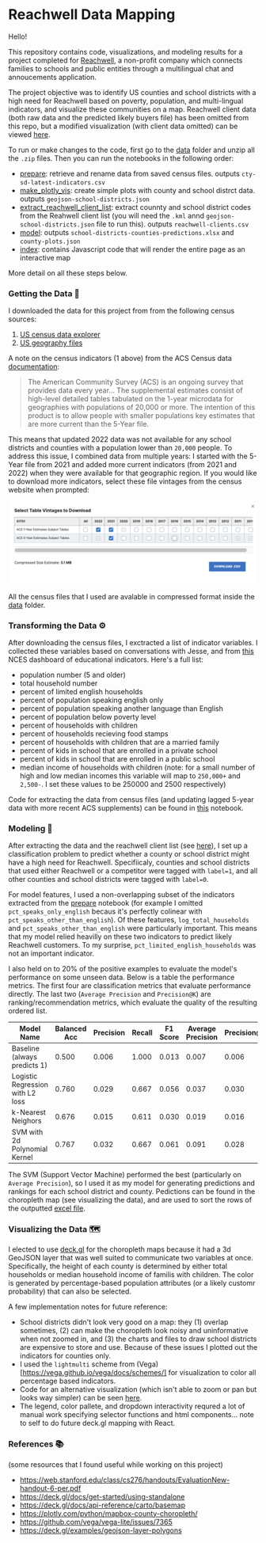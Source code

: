 # Reachwell Data Mapping
Hello!

This repository contains code, visualizations, and modeling results for a project completed for [Reachwell](https://www.reachwellapp.com/), a non-profit company which connects families to schools and public entities through a multilingual chat and annoucements application.

The project objective was to identify US counties and school districts with a high need for Reachwell based on poverty, population, and multi-lingual indicators, and visualize these communities on a map. Reachwell client data (both raw data and the predicted likely buyers file) has been omitted from this repo, but a modified visualization (with client data omitted) can be viewed [here](https://cultonkoster.com/reachwell-vis).

To run or make changes to the code, first go to the [data](./data) folder and unzip all the `.zip` files. Then you can run the notebooks in the following order:

- [prepare](notebooks/prepare.ipynb): retrieve and rename data from saved census files. outputs `cty-sd-latest-indicators.csv`
- [make_plotly_vis](notebooks/make_plotly_vis.ipynb): create simple plots with county and school distrct data. outputs `geojson-school-districts.json`
- [extract_reachwell_client_list](notebooks/make_plotly_vis.ipynb): extract counnty and school district codes from the Reahwell client list (you will need the `.kml` annd `geojson-school-districts.json` file to run this). outputs `reachwell-clients.csv` 
- [model](notebooks/model.ipynb): outputs `school-districts-counties-predictions.xlsx` and `county-plots.json`
- [index](outputs/index.html): contains Javascript code that will render the entire page as an interactive map

More detail on all these steps below.

### Getting the Data 💾 

I downloaded the data for this project from from the following census sources:
1. [US census data explorer](https://data.census.gov/)
2. [US geography files](https://www.census.gov/geographies/mapping-files/time-series/geo/tiger-geodatabase-file.2022.html#list-tab-1258746043)

A note on the census indicators (1 above) from the ACS Census data [documentation](https://www.census.gov/data/developers/data-sets/ACS-supplemental-data.html):

>The American Community Survey (ACS) is an ongoing survey that provides data every year... The supplemental estimates consist of high-level detailed tables tabulated on the 1-year microdata for geographies with populations of 20,000 or more. The intention of this product is to allow people with smaller populations key estimates that are more current than the 5-Year file.

This means that updated 2022 data was not available for any school districts and counties with a population lower than `20,000` people. To address this issue, I combined data from multiple years: I started with the 5-Year file from 2021 and added more current indicators (from 2021 and 2022) when they were available for that geographic region. If you would like to download more indicators, select these file vintages from the census website when prompted:

![census-download-img](images/download-selection.png)

All the census files that I used are avalable in compressed format inside the [data](./data) folder.

### Transforming the Data ⚙️

After downloading the census files, I exctracted a list of indicator variables. I collected these variables based on conversations with Jesse, and from [this](https://nces.ed.gov/Programs/Edge/ACSDashboard/0600014) NCES dashboard of educational indicators.  Here's a full list:

- population number (5 and older)
- total household number
- percent of limited english households
- percent of population speaking english only 
- percent of population speaking another language than English
- percent of population below poverty level
- percent of households with children
- percent of households recieving food stamps 
- percent of households with children that are a married family
- percent of kids in school that are enrolled in a private school 
- percent of kids in school that are enrolled in a public school
- median income of households with children (note: for a small number of high and low median incomes this variable will map to `250,000+` and `2,500-`. I set these values to be 250000 and 2500 respectively)

Code for extracting the data from census files (and updating lagged 5-year data with more recent ACS supplements) can be found in [this](notebooks/prepare.ipynb) notebook.

### Modeling 🎰

After extracting the data and the reachwell client list (see [here](notebooks/extract_client_list.ipynb)), I set up a classification problem to 
predict whether a county or school district might have a high need for Reachwell. Specifiicaly, counties and school districts that used either Reachwell
or a competitor were tagged with `label=1`, and all other counties and school districts were tagged with `label=0`.

For model features, I used a non-overlapping subset of the indicators extracted from the [prepare](notebooks/prepare.ipynb) notebook (for example I omitted `pct_speaks_only_english` becaus it's perfectly colinear with `pct_speaks_other_than_english`). Of these features, `log_total_households`  and `pct_speaks_other_than_english` were particularly important. This means that my model relied heavilly on these two indicators to predict likely Reachwell customers. To my surprise, `pct_limited_english_households` was not an important indicator.

I also held on to 20% of the positive examples to evaluate the model's performance on some unseen data. Below is a table the performance metrics. The first four are classification 
metrics that evaluate performance directly. The last two (`Average Precision` and `Precision@K`) are ranking/recommendation metrics, which evaluate the quality of the resulting ordered list.


| Model Name                       | Balanced Acc | Precision | Recall | F1 Score | Average Precision | Precision@500 |
|----------------------------------|--------------|-----------|--------|----------|-------------------|---------------|
| Baseline (always predicts 1)     | 0.500        | 0.006     | 1.000  | 0.013    | 0.007             | 0.006         |
| Logistic Regression with L2 loss | 0.760        | 0.029     | 0.667  | 0.056    | 0.037             | 0.030         |
| k-Nearest Neighors               | 0.676        | 0.015     | 0.611  | 0.030    | 0.019             | 0.016         |
| SVM with 2d Polynomial Kernel    | 0.767        | 0.032     | 0.667  | 0.061    | 0.091             | 0.028         |

The SVM (Support Vector Machine) performed the best (particularly on `Average Precision`), so I used it as my model for generating predictions and rankings for each 
school district and county. Pedictions can be found in the choropleth map (see visualizing the data), and are used to sort the rows of the outputted [excel file](outputs/indicators_predictions.xlsx).

### Visualizing the Data 🗺

I elected to use [deck.gl](https://deck.gl) for the choropleth maps because it had a 3d GeoJSON layer that was well suited to communicate two variables at once. Specifically, the height of each county is determined by either total households or median household income of familis with children. The color is generated by percentage-based population attributes (or a likely customr probability) that can also be selected.  

A few implementation notes for future reference:
- School districts didn't look very good on a map: they (1) overlap sometimes, (2) can make the choropleth look noisy and uninformative when not zoomed in, and (3) the charts and files to draw school districts are expensive to store and use. Because of these issues I plotted out the indicators for counties only.
- I used the `lightmulti` scheme from (Vega)[https://vega.github.io/vega/docs/schemes/] for visualization to color all percentage based indicators. 
- Code for an alternative visualization (which isn't able to zoom or pan but looks way simpler) can be seen [here](notebooks/make_altair_vis.ipynb).
- The legend, color pallete, and dropdown interactivity requred a lot of manual work specifying selector functions and html components... note to self to do future deck.gl mapping with React.

### References 📚

(some resources that I found useful while working on this project)
- https://web.stanford.edu/class/cs276/handouts/EvaluationNew-handout-6-per.pdf
- https://deck.gl/docs/get-started/using-standalone
- https://deck.gl/docs/api-reference/carto/basemap
- https://plotly.com/python/mapbox-county-choropleth/
- https://github.com/vega/vega-lite/issues/7365 
- https://deck.gl/examples/geojson-layer-polygons
